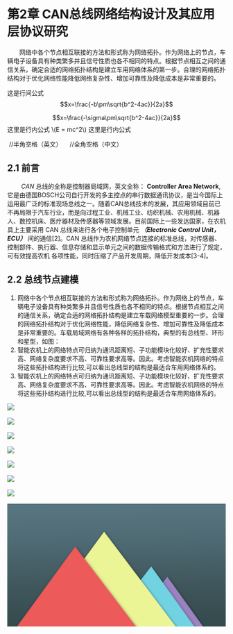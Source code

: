 [comment]: <> (pandoc test.md -o test.docx)
[comment]: <> (the command can generate the .docx file)

第2章 CAN总线网络结构设计及其应用层协议研究
======================================
&emsp;&emsp;网络中各个节点相互联接的方法和形式称为网络拓扑。作为网络上的节点，车辆电子设备具有种类繁多并且信号性质也各不相同的特点。根据节点相互之间的通信关系，确定合适的网络拓扑结构是建立车用网络体系的第一步。合理的网络拓扑结构对于优化网络性能降低网络复杂性、增加可靠性及降低成本是非常重要的。

这是行间公式
$$x=\frac{-b\pm\sqrt{b^2-4ac}}{2a}$$

$$x=\frac{-\sigma\pm\sqrt{b^2-4ac}}{2a}$$
这里是行内公式 \\(E = mc^2\\) 这里是行内公式

&nbsp;//半角空格（英文）
&emsp;//全角空格（中文）

2.1 前言
-------


&emsp;&emsp;
*CAN*
总线的全称是控制器局域网，英文全称：
**Controller Area Network**,
它是由德国BOSCH公司自行开发的多主控点的串行数据通讯协议，是当今国际上运用最广泛的标准现场总线之一。随着CAN总线技术的发展，其应用领域目前已不再局限于汽车行业，而是向过程工业、机械工业、纺织机械、农用机械、机器人、数控机床、医疗器材及传感器等领域发展。目前国际上一些发达国家，在农机具上主要采用 CAN 总线来进行各个电子控制单元
***（Electronic Control Unit，ECU）***
间的通信[2]。CAN 总线作为农机网络节点连接的标准总线，对传感器、控制部件、执行器、信息存储和显示单元之间的数据传输格式和方法进行了规定，可有效提高农机 各项性能，同时压缩了产品开发周期，降低开发成本[3-4]。


2.2 总线节点建模
-----
1. 网络中各个节点相互联接的方法和形式称为网络拓扑。作为网络上的节点，车辆电子设备具有种类繁多并且信号性质也各不相同的特点。根据节点相互之间的通信关系，确定合适的网络拓扑结构是建立车载网络模型重要的一步。合理的网络拓扑结构对于优化网络性能，降低网络复杂性、增加可靠性及降低成本是非常重要的。车载局域网络有各种各样的拓扑结构，典型的有总线型、环形和星型，如图：
2. 智能农机上的网络特点可归纳为通讯距离短、子功能模块化较好、扩充性要求高、网络复杂度要求不高、可靠性要求高等。因此。考虑智能农机网络的特点将这些拓扑结构进行比较,可以看出总线型的结构是最适合车用网络体系的。
3. 智能农机上的网络特点可归纳为通讯距离短、子功能模块化较好、扩充性要求高、网络复杂度要求不高、可靠性要求高等。因此。考虑智能农机网络的特点将这些拓扑结构进行比较,可以看出总线型的结构是最适合车用网络体系的。

![](https://i.imgur.com/7xQPeNr.png)

![](https://i.imgur.com/UrNWxVw.png)

![](https://i.imgur.com/CESseSN.png)

![](https://i.imgur.com/l7c3aIW.png)

![](https://i.imgur.com/7u1lDnq.png)

![](https://i.imgur.com/rgZFPXI.png)

![](https://i.imgur.com/ILfKNuf.png)

[comment]: <> (This is a comment, it will not be included)
[comment]: <> (in  the output file unless you use it in)
[comment]: <> (a reference style link.)
[//]: <> (This is also a comment.)
[//]: # (This may be the most platform independent comment)

![the picture name](./1.png)
